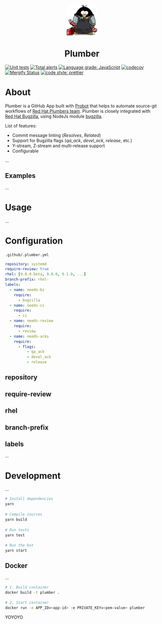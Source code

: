 <p align="center">
  <img src="https://github.com/redhat-plumbers-in-action/team/blob/93529c3358426556a83eb5487f30c9f70c3b2671/members/black-plumber.png" width="100" />
  <h1 align="center">Plumber</h1>
</p>

[![Unit tests](https://github.com/jamacku/plumber/actions/workflows/unit-tests.yml/badge.svg)](https://github.com/jamacku/plumber/actions/workflows/unit-tests.yml) [![Total alerts](https://img.shields.io/lgtm/alerts/g/jamacku/plumber.svg?logo=lgtm&logoWidth=18)](https://lgtm.com/projects/g/jamacku/plumber/alerts/) [![Language grade: JavaScript](https://img.shields.io/lgtm/grade/javascript/g/jamacku/plumber.svg?logo=lgtm&logoWidth=18)](https://lgtm.com/projects/g/jamacku/plumber/context:javascript) [![codecov](https://codecov.io/gh/jamacku/plumber/branch/main/graph/badge.svg?token=unm06qu4vI)](https://codecov.io/gh/jamacku/plumber) [![Mergify Status][mergify-status]][mergify] [![code style: prettier](https://img.shields.io/badge/code_style-prettier-ff69b4.svg?style=flat)](https://github.com/prettier/prettier)

[mergify]: https://mergify.com
[mergify-status]: https://img.shields.io/endpoint.svg?url=https://api.mergify.com/v1/badges/jamacku/plumber&style=flat

# About

Plumber is a GitHub App built with [Probot](https://github.com/probot/probot) that helps to automate source-git workflows of [Red Hat Plumbers team](https://github.com/redhat-plumbers). Plumber is closely integrated with [Red Hat Bugzilla](https://github.com/redhat-plumbers), using NodeJs module [bugzilla](https://github.com/Mossop/bugzilla-ts).

List of features:

- Commit message linting (_Resolves_, _Related_)
- Support for Bugzilla flags (_qa_ack_, _devel_ack_, _release_, etc.)
- Y-stream, Z-stream and multi-release support
- Configurable

...

## Examples

...

# Usage

...

# Configuration

`.github/.plumber.yml`

```yml
repository: systemd
require-review: true
rhel: [9.0.0-beta, 9.0.0, 9.1.0, ...]
branch-prefix: rhel-
labels:
  - name: needs-bz
    require:
      - bugzilla
  - name: needs-ci
    require:
      - ci
  - name: needs-review
    require:
      - review
  - name: needs-acks
    require:
      - flags:
          - qa_ack
          - devel_ack
          - release
```

## repository

## require-review

## rhel

## branch-prefix

## labels

...

# Development

...

```sh
# Install dependencies
yarn

# Compile sources
yarn build

# Run tests
yarn test

# Run the bot
yarn start
```

## Docker

...

```sh
# 1. Build container
docker build -t plumber .

# 2. Start container
docker run -e APP_ID=<app-id> -e PRIVATE_KEY=<pem-value> plumber
```

YOYOYO
